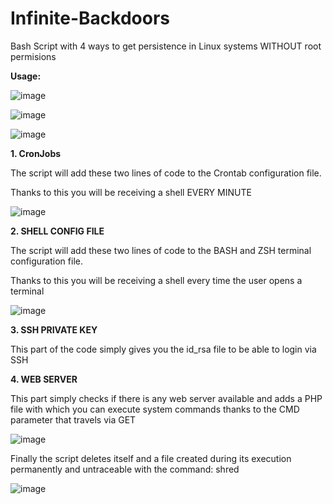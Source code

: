 # Infinite-Backdoors
Bash Script with 4 ways to get persistence in Linux systems WITHOUT root permisions

**Usage:**

![image](https://user-images.githubusercontent.com/79543461/183771966-3a9e9a8b-e375-4878-835d-7e2937dd0d2e.png)

![image](https://user-images.githubusercontent.com/79543461/183772482-480cfcb4-2185-47a3-8537-376df6cee852.png)

![image](https://user-images.githubusercontent.com/79543461/183772594-a0dd769e-7e41-417d-8331-c14e984c8312.png)

**1. CronJobs**

The script will add these two lines of code to the Crontab configuration file.

Thanks to this you will be receiving a shell EVERY MINUTE

![image](https://user-images.githubusercontent.com/79543461/183772666-31e6311c-b70c-4f8d-86da-83758976f01f.png)

**2. SHELL CONFIG FILE**

The script will add these two lines of code to the BASH and ZSH terminal configuration file.

Thanks to this you will be receiving a shell every time the user opens a terminal

![image](https://user-images.githubusercontent.com/79543461/183773077-6a76f84b-9c6c-4af9-baf5-3673b892d346.png)

**3. SSH PRIVATE KEY**

This part of the code simply gives you the id_rsa file to be able to login via SSH

**4. WEB SERVER**

This part simply checks if there is any web server available and adds a PHP file with which you can execute system commands thanks to the CMD parameter that travels via GET

![image](https://user-images.githubusercontent.com/79543461/183773402-f77af617-249c-42e0-a11f-59d68f621dee.png)

Finally the script deletes itself and a file created during its execution permanently and untraceable with the command: shred

![image](https://user-images.githubusercontent.com/79543461/183773709-4b47d906-6b33-44f6-bb70-72697c9f2d69.png)
